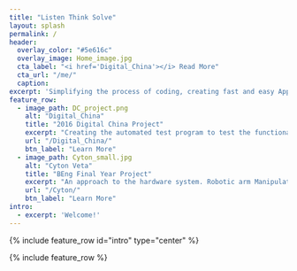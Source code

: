 ```yaml
---
title: "Listen Think Solve"
layout: splash
permalink: /
header:
  overlay_color: "#5e616c"
  overlay_image: Home_image.jpg
  cta_label: "<i href='Digital_China'></i> Read More"
  cta_url: "/me/"
  caption: 
excerpt: 'Simplifying the process of coding, creating fast and easy Applications.<br /> <small><br />'
feature_row:
  - image_path: DC_project.png
    alt: "Digital_China"
    title: "2016 Digital China Project"
    excerpt: "Creating the automated test program to test the functionailities of all terminals. Focus on the Security and stability of the program"
    url: "/Digital_China/"
    btn_label: "Learn More"
  - image_path: Cyton_small.jpg
    alt: "Cyton Veta"
    title: "BEng Final Year Project"
    excerpt: "An approach to the hardware system. Robotic arm Manipulated by the cloud controller and operated by the multi-thread Operating System"
    url: "/Cyton/"
    btn_label: "Learn More"
intro:
  - excerpt: 'Welcome!'
---
```


{% include feature_row id="intro" type="center" %}

{% include feature_row %}
